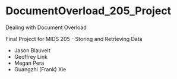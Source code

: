 # DocumentOverload_205_Project

Dealing with Document Overload

Final Project for MIDS 205 - Storing and Retrieving Data

- Jason Blauvelt
- Geoffrey Link
- Megan Pera
- Guangzhi (Frank) Xie
